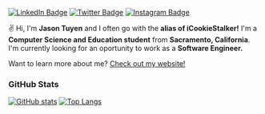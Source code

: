 
[![LinkedIn Badge](https://img.shields.io/badge/LinkedIn-Profile-informational?style=flat&logo=linkedin&logoColor=white&color=0D76A8)](https://www.linkedin.com/in/jason-tuyen/)
[![Twitter Badge](https://img.shields.io/badge/Twitter-Profile-informational?style=flat&logo=twitter&logoColor=white&color=1CA2F1)](https://twitter.com/iCookieStalker)
[![Instagram Badge](https://img.shields.io/badge/Instagram-Profile-informational?style=flat&logo=instagram&logoColor=white&color=4c68d7)](https://www.instagram.com/icookiestalker/)

✌ Hi, I'm **Jason Tuyen** and I often go with the **alias of iCookieStalker!** I'm a **Computer Science and Education student** from **Sacramento, California**. I'm currently looking for an oportunity to work as a **Software Engineer.**

Want to learn more about me? [Check out my website!](https://www.jasontuyen.com/about)

### GitHub Stats

[![GitHub stats](https://github-readme-stats.vercel.app/api?username=jasontuyen)](https://github.com/anuraghazra/github-readme-stats)
[![Top Langs](https://github-readme-stats.vercel.app/api/top-langs/?username=jasontuyen&layout=compact)](https://github.com/anuraghazra/github-readme-stats)

<!--
**JasonTuyen/JasonTuyen** is a ✨ _special_ ✨ repository because its `README.md` (this file) appears on your GitHub profile.

Here are some ideas to get you started:

- 🔭 I’m currently working on ...
- 🌱 I’m currently learning ...
- 👯 I’m looking to collaborate on ...
- 🤔 I’m looking for help with ...
- 💬 Ask me about ...
- 📫 How to reach me: ...
- 😄 Pronouns: ...
- ⚡ Fun fact: ...
-->
